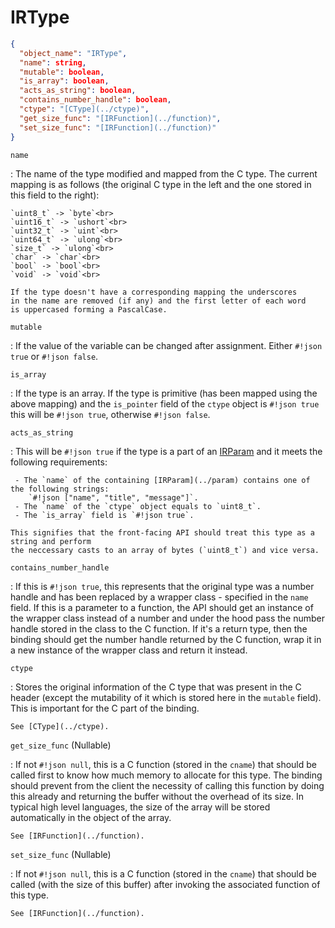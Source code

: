 # IRType

```json
{
  "object_name": "IRType",
  "name": string,
  "mutable": boolean,
  "is_array": boolean,
  "acts_as_string": boolean,
  "contains_number_handle": boolean,
  "ctype": "[CType](../ctype)",
  "get_size_func": "[IRFunction](../function)",
  "set_size_func": "[IRFunction](../function)"
}
```

`name`

:   The name of the type modified and mapped from the C type.
    The current mapping is as follows (the original C type in
    the left and the one stored in this field to the right):

    `uint8_t` -> `byte`<br>
    `uint16_t` -> `ushort`<br>
    `uint32_t` -> `uint`<br>
    `uint64_t` -> `ulong`<br>
    `size_t` -> `ulong`<br>
    `char` -> `char`<br>
    `bool` -> `bool`<br>
    `void` -> `void`<br>

    If the type doesn't have a corresponding mapping the underscores
    in the name are removed (if any) and the first letter of each word
    is uppercased forming a PascalCase.

`mutable`

:   If the value of the variable can be changed after assignment.
    Either `#!json true` or `#!json false`.

`is_array`

:   If the type is an array. If the type is primitive
    (has been mapped using the above mapping) and the `is_pointer` field
    of the `ctype` object is `#!json true` this will be `#!json true`, otherwise `#!json false`.

`acts_as_string`

:   This will be `#!json true` if the type is a part of an [IRParam](../param) and it meets the
    following requirements:

     - The `name` of the containing [IRParam](../param) contains one of the following strings:
        `#!json ["name", "title", "message"]`.
     - The `name` of the `ctype` object equals to `uint8_t`.
     - The `is_array` field is `#!json true`.

    This signifies that the front-facing API should treat this type as a string and perform
    the neccessary casts to an array of bytes (`uint8_t`) and vice versa.

`contains_number_handle`

:   If this is `#!json true`, this represents that the original type was a number handle and
    has been replaced by a wrapper class - specified in the `name` field. If this is a parameter
    to a function, the API should get an instance of the wrapper class instead of a number and under
    the hood pass the number handle stored in the class to the C function. If it's a return type, then
    the binding should get the number handle returned by the C function, wrap it in a new instance of
    the wrapper class and return it instead.

`ctype`

:   Stores the original information of the C type that was present in the C header
    (except the mutability of it which is stored here in the `mutable` field).
    This is important for the C part of the binding.

    See [CType](../ctype).

`get_size_func` (<span class="nullable">Nullable</span>)

:   If not `#!json null`, this is a C function (stored in the `cname`) that should be
    called first to know how much memory to allocate for this type. The binding should
    prevent from the client the necessity of calling this function by doing this already
    and returning the buffer without the overhead of its size. In typical high level
    languages, the size of the array will be stored automatically in the object of the array.
    
    See [IRFunction](../function).

`set_size_func` (<span class="nullable">Nullable</span>)

:   If not `#!json null`, this is a C function (stored in the `cname`) that should be
    called (with the size of this buffer) after invoking the associated function of
    this type.

    See [IRFunction](../function).
